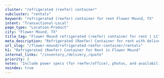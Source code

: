 ```yaml
---
cluster: "refrigerated (reefer) container"
subcluster: "rentals"
keyword: "refrigerated (reefer) container for rent Flower Mound, TX"
intent: "Transactional-Local"
page_type: "Location-Product"
city: "Flower Mound, TX"
title_tag: "Flower Mound refrigerated (reefer) container for rent | LC"
meta_description: "Refrigerated (Reefer) Container for rent with delivery in Flower Mound, TX. LC Container — local Since 2003. Get pricing today."
url_slug: "/flower-mound/refrigerated-reefer-container/rentals"
h1: "Refrigerated (Reefer) Container For Rent in Flower Mound"
internal_links: "/inventory,/delivery,/quote"
priority: 2
notes: "Include power specs (for reefer/office), photos, and availability."
noindex: true
---
```


<!-- TODO: Add unique city/inventory copy, images, and internal links here. -->
